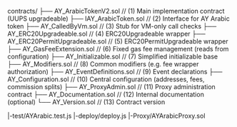 contracts/
├── AY_ArabicTokenV2.sol        // (1) Main implementation contract (UUPS upgradeable)
├── IAY_ArabicToken.sol         // (2) Interface for AY Arabic token
├── AY_CalledByVm.sol           // (3) Stub for VM-only call checks
├── AY_ERC20Upgradeable.sol     // (4) ERC20Upgradeable wrapper
├── AY_ERC20PermitUpgradeable.sol  // (5) ERC20PermitUpgradeable wrapper
├── AY_GasFeeExtension.sol      // (6) Fixed gas fee management (reads from configuration)
├── AY_Initializable.sol        // (7) Simplified initializable base
├── AY_Modifiers.sol            // (8) Common modifiers (e.g. fee wrapper authorization)
├── AY_EventDefinitions.sol     // (9) Event declarations
├── AY_Configuration.sol        // (10) Central configuration (addresses, fees, commission splits)
├── AY_ProxyAdmin.sol           // (11) Proxy administration contract
├── AY_Documentation.sol        // (12) Internal documentation (optional)
└── AY_Version.sol              // (13) Contract version


|-test/AYArabic.test.js
|-deploy/deploy.js
|-Proxy/AYArabicProxy.sol
